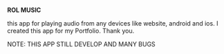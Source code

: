 **ROL MUSIC** 

this app for playing audio from any devices like website, android and ios. I created this app for my Portfolio. Thank you.



NOTE:
THIS APP STILL DEVELOP AND MANY BUGS

